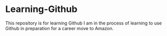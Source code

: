 # Learning-Github
This repository is for learning Github
I am in the process of learning to use Github in preparation for a career move to Amazon.

